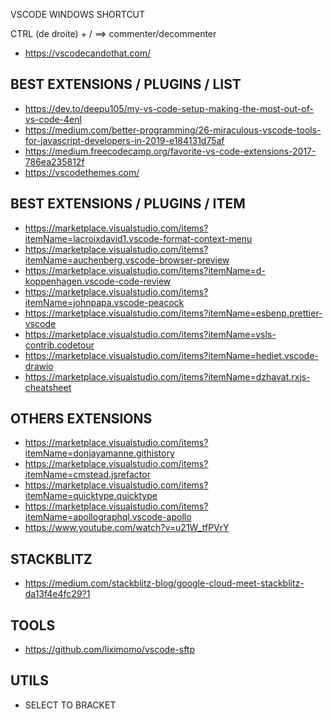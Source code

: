 
VSCODE WINDOWS SHORTCUT

CTRL (de droite) + / 		==>		 commenter/decommenter


- https://vscodecandothat.com/

## BEST EXTENSIONS / PLUGINS / LIST
- https://dev.to/deepu105/my-vs-code-setup-making-the-most-out-of-vs-code-4enl
- https://medium.com/better-programming/26-miraculous-vscode-tools-for-javascript-developers-in-2019-e184131d75af
- https://medium.freecodecamp.org/favorite-vs-code-extensions-2017-786ea235812f
- https://vscodethemes.com/

## BEST EXTENSIONS / PLUGINS / ITEM
- https://marketplace.visualstudio.com/items?itemName=lacroixdavid1.vscode-format-context-menu
- https://marketplace.visualstudio.com/items?itemName=auchenberg.vscode-browser-preview
- https://marketplace.visualstudio.com/items?itemName=d-koppenhagen.vscode-code-review
- https://marketplace.visualstudio.com/items?itemName=johnpapa.vscode-peacock
- https://marketplace.visualstudio.com/items?itemName=esbenp.prettier-vscode
- https://marketplace.visualstudio.com/items?itemName=vsls-contrib.codetour
- https://marketplace.visualstudio.com/items?itemName=hediet.vscode-drawio
- https://marketplace.visualstudio.com/items?itemName=dzhavat.rxjs-cheatsheet

## OTHERS EXTENSIONS
- https://marketplace.visualstudio.com/items?itemName=donjayamanne.githistory
- https://marketplace.visualstudio.com/items?itemName=cmstead.jsrefactor
- https://marketplace.visualstudio.com/items?itemName=quicktype.quicktype
- https://marketplace.visualstudio.com/items?itemName=apollographql.vscode-apollo
- https://www.youtube.com/watch?v=u21W_tfPVrY

## STACKBLITZ
- https://medium.com/stackblitz-blog/google-cloud-meet-stackblitz-da13f4e4fc29?1

## TOOLS
- https://github.com/liximomo/vscode-sftp

## UTILS

- SELECT TO BRACKET